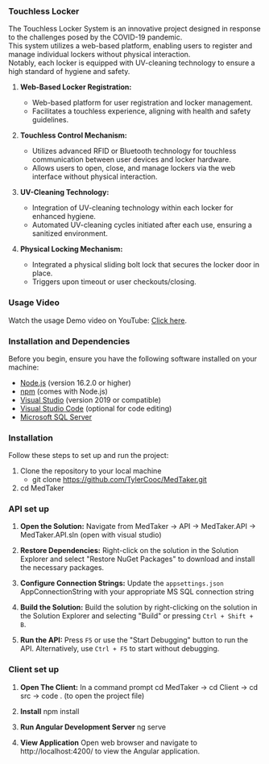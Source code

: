 ### Touchless Locker

The Touchless Locker System is an innovative project designed in response to the challenges posed by the COVID-19 pandemic.   
This system utilizes a web-based platform, enabling users to register and manage individual lockers without physical interaction.   
Notably, each locker is equipped with UV-cleaning technology to ensure a high standard of hygiene and safety.    

1. **Web-Based Locker Registration:**
   - Web-based platform for user registration and locker management.
   - Facilitates a touchless experience, aligning with health and safety guidelines.

2. **Touchless Control Mechanism:**
   - Utilizes advanced RFID or Bluetooth technology for touchless communication between user devices and locker hardware.
   - Allows users to open, close, and manage lockers via the web interface without physical interaction.

3. **UV-Cleaning Technology:**
   - Integration of UV-cleaning technology within each locker for enhanced hygiene.
   - Automated UV-cleaning cycles initiated after each use, ensuring a sanitized environment.

4. **Physical Locking Mechanism:**    
   - Integrated a physical sliding bolt lock that secures the locker door in place.  
   - Triggers upon timeout or user checkouts/closing.  

### Usage Video

Watch the usage Demo video on YouTube: [Click here](https://www.youtube.com/shorts/aMTrarnIxpA).

### Installation and Dependencies

Before you begin, ensure you have the following software installed on your machine:

- [Node.js](https://nodejs.org/) (version 16.2.0 or higher)
- [npm](https://www.npmjs.com/) (comes with Node.js)
- [Visual Studio](https://visualstudio.microsoft.com/) (version 2019 or compatible)
- [Visual Studio Code](https://code.visualstudio.com/) (optional for code editing)
- [Microsoft SQL Server](https://www.microsoft.com/en-us/sql-server/sql-server-downloads)
  
### Installation
Follow these steps to set up and run the project:

1. Clone the repository to your local machine
   - git clone https://github.com/TylerCooc/MedTaker.git
2. cd MedTaker

### API set up
1. **Open the Solution:**
   Navigate from MedTaker -> API -> MedTaker.API -> MedTaker.API.sln (open with visual studio)

2. **Restore Dependencies:**
   Right-click on the solution in the Solution Explorer and select "Restore NuGet Packages" to download and install the necessary packages.

3. **Configure Connection Strings:**
   Update the `appsettings.json` AppConnectionString with your appropriate MS SQL connection string

4. **Build the Solution:**
   Build the solution by right-clicking on the solution in the Solution Explorer and selecting "Build" or pressing `Ctrl + Shift + B`.

5. **Run the API:**
   Press `F5` or use the "Start Debugging" button to run the API. Alternatively, use `Ctrl + F5` to start without debugging.

### Client set up
1. **Open The Client:**
   In a command prompt cd MedTaker -> cd Client -> cd src -> code . (to open the project file)

2. **Install**
   npm install

3. **Run Angular Development Server**
   ng serve

4. **View Application**
   Open web browser and navigate to http://localhost:4200/ to view the Angular application.

